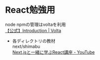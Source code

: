 # React勉強用

node npmの管理はvoltaを利用 \
[【公式】Introduction | Volta](https://docs.volta.sh/guide/)


* 各ディレクトリの教材 \
next/shimabu \
[Next.jsと一緒に学ぶReact講座 - YouTube](https://www.youtube.com/playlist?list=PLwM1-TnN_NN6fUhOoZyU4iZiwhLyISopO)